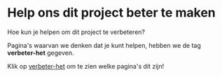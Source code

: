 # Help ons dit project beter te maken
Hoe kun je helpen om dit project te verbeteren?

Pagina's waarvan we denken dat je kunt helpen, hebben we de tag **verbeter-het** gegeven.

Klik op [verbeter-het](/docs/tags/verbeter-het) om te zien welke pagina's dit zijn!